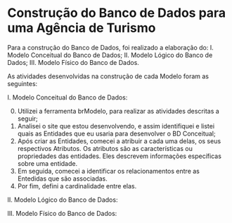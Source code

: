 # Construção do Banco de Dados para uma Agência de Turismo

Para a construção do Banco de Dados, foi realizado a elaboração do:
I. Modelo Conceitual do Banco de Dados;
II. Modelo Lógico do Banco de Dados;
III. Modelo Físico do Banco de Dados.

As atividades desenvolvidas na construção de cada Modelo foram as seguintes:

I. Modelo Conceitual do Banco de Dados:

0. Utilizei a ferramenta brModelo, para realizar as atividades descritas a seguir;
1. Analisei o site que estou desenvolvendo, e assim identifiquei e listei quais as Entidades que eu usaria para desenvolver o BD Conceitual;
2. Após criar as Entidades, comecei a atribuir a cada uma delas, os seus respectivos Atributos. Os atributos são as características ou propriedades das entidades. Eles descrevem informações específicas sobre uma entidade.
3. Em seguida, comecei a identificar os relacionamentos entre as Entedidas que são associadas.
4. Por fim, defini a cardinalidade entre elas.

II. Modelo Lógico do Banco de Dados:

III. Modelo Físico do Banco de Dados:
